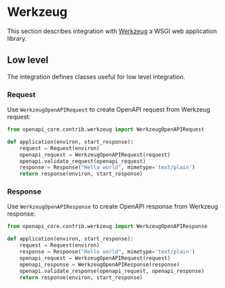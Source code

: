 # Werkzeug

This section describes integration with [Werkzeug](https://werkzeug.palletsprojects.com) a WSGI web application library.

## Low level

The integration defines classes useful for low level integration.

### Request

Use `WerkzeugOpenAPIRequest` to create OpenAPI request from Werkzeug request:

``` python
from openapi_core.contrib.werkzeug import WerkzeugOpenAPIRequest

def application(environ, start_response):
    request = Request(environ)
    openapi_request = WerkzeugOpenAPIRequest(request)
    openapi.validate_request(openapi_request)
    response = Response("Hello world", mimetype='text/plain')
    return response(environ, start_response)
```

### Response

Use `WerkzeugOpenAPIResponse` to create OpenAPI response from Werkzeug response:

``` python
from openapi_core.contrib.werkzeug import WerkzeugOpenAPIResponse

def application(environ, start_response):
    request = Request(environ)
    response = Response("Hello world", mimetype='text/plain')
    openapi_request = WerkzeugOpenAPIRequest(request)
    openapi_response = WerkzeugOpenAPIResponse(response)
    openapi.validate_response(openapi_request, openapi_response)
    return response(environ, start_response)
```
